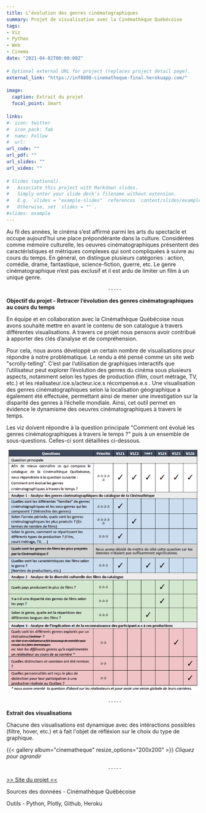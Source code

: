 ```yaml
---
title: L’évolution des genres cinématographiques
summary: Projet de visualisation avec la Cinémathèque Québécoise
tags:
- Viz
- Python
- Web
- Cinema
date: "2021-04-02T00:00:00Z"

# Optional external URL for project (replaces project detail page).
external_link: "https://inf8808-cinematheque-final.herokuapp.com/"

image:
  caption: Extrait du projet
  focal_point: Smart

links:
#- icon: twitter
#  icon_pack: fab
#  name: Follow
#  url:
url_code: ""
url_pdf: ""
url_slides: ""
url_video: ""

# Slides (optional).
#   Associate this project with Markdown slides.
#   Simply enter your slide deck's filename without extension.
#   E.g. `slides = "example-slides"` references `content/slides/example-slides.md`.
#   Otherwise, set `slides = ""`.
#slides: example
---
```


Au fil des années, le cinéma s’est affirmé parmi les arts du spectacle et occupe aujourd’hui une place prépondérante dans la culture. Considérées comme mémoire culturelle, les oeuvres cinématographiques présentent des caractéristiques et métriques complexes qui sont
compliquées à suivre au cours du temps. En général, on distingue plusieurs catégories :
action, comédie, drame, fantastique, science-fiction, guerre, etc. Le genre cinématographique n’est pas exclusif et il est ardu de limiter un film à un unique genre. 

                                         -----

**Objectif du projet - Retracer l’évolution des genres cinématographiques au cours du temps**

En équipe et en collaboration avec la Cinémathèque Québécoise nous avons souhaité mettre en avant le contenu de son catalogue à travers différentes visualisations. A travers ce projet nous pensons avoir contribué à apporter des clés d’analyse et de compréhension. 

Pour cela, nous avons développé un certain nombre de visualisations pour répondre à notre problématique. Le rendu a été pensé comme un site web "scrolly-telling". C’est par l’utilisation de graphiques interactifs que l’utilisateur peut explorer l’évolution des genres du cinéma sous plusieurs aspects, notamment selon les types de production (film, court métrage, TV, etc.) et les réalisateur.ice.s/acteur.ice.s récompensé.e.s . Une visualisation des genres cinématographiques selon la localisation géographique a également été effectuée, permettant ainsi de mener une investigation sur la disparité des genres à l’échelle mondiale. Ainsi, cet outil permet en évidence le dynamisme des oeuvres cinématographiques à travers le temps. 

Les viz doivent répondre à la question principale "Comment ont évolué les genres cinématographiques à travers le temps ?" puis à un ensemble de sous-questions. Celles-ci sont détaillées ci-dessous.

![Where is my image ?](projet-cinematheque-question.png "Questions auxquelles répondent les visualisations")

                                         -----

**Extrait des visualisations**

Chacune des visualisations est dynamique avec des intéractions possibles (filtre, hover, etc.) et à fait l'objet de réfléxion sur le choix du type de graphique.

{{< gallery album="cinematheque" resize_options="200x200" >}}
*Cliquez pour agrandir*

                                         -----

[>> Site du projet <<](https://inf8808-cinematheque-final.herokuapp.com/)

Sources des données - Cinémathèque Québécoise

Outils - Python, Plotly, Github, Heroku



